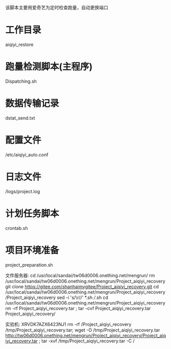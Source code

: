 该脚本主要用爱奇艺为定时检查跑量，自动更换端口

# 工作目录
aiqiyi_restore

# 跑量检测脚本(主程序)
Dispatching.sh

# 数据传输记录
dstat_send.txt

# 配置文件
/etc/aiqiyi_auto.conf

# 日志文件     
/logs/project.log

# 计划任务脚本
crontab.sh

# 项目环境准备
project_preparation.sh

文件服务器:
cd /usr/local/sandai/tw06d0006.onething.net/mengrun/
rm /usr/local/sandai/tw06d0006.onething.net/mengrun/Project_aiqiyi_recovery
git clone https://gitee.com/shanhaimygitee/Project_aiqiyi_recovery.git
cd /usr/local/sandai/tw06d0006.onething.net/mengrun/Project_aiqiyi_recovery/Project_aiqiyi_recovery
sed -i 's/\r//' *.sh */*.sh
cd /usr/local/sandai/tw06d0006.onething.net/mengrun/Project_aiqiyi_recovery
rm -rf Project_aiqiyi_recovery.tar ; tar -cvf Project_aiqiyi_recovery.tar Project_aiqiyi_recovery/

实验机:  XRVDK7AZX6423NJ1
rm -rf /Project_aiqiyi_recovery /tmp/Project_aiqiyi_recovery.tar; wget -O /tmp/Project_aiqiyi_recovery.tar http://tw06d0006.onething.net/mengrun/Project_aiqiyi_recovery/Project_aiqiyi_recovery.tar ; tar -xvf  /tmp/Project_aiqiyi_recovery.tar -C /
